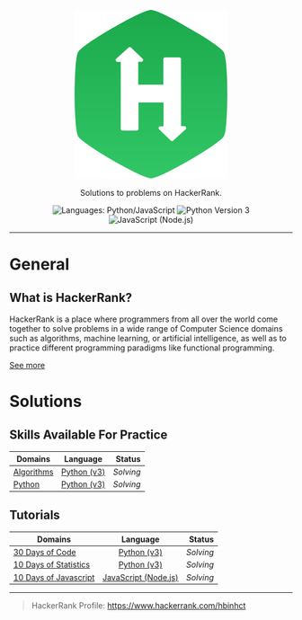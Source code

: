 <p align="center">
    <a href="https://www.hackerrank.com/" style="max-height: 100px">
        <img src="./hackerrank-brand.svg" alt="HackerRank">
    </a>
</p>
<p align="center">
    Solutions to problems on HackerRank.
</p>
<p align="center">
    <img alt="Languages: Python/JavaScript" src="https://img.shields.io/badge/Languages-Python/JavaScript-informational?style=flat-square">
    <img alt="Python Version 3" src="https://img.shields.io/badge/Python-3-informational?logo=Python&logoColor=ffd343&style=flat-square"/>
	<img alt="JavaScript (Node.js)" src="https://img.shields.io/badge/JavaScript-Node.js-success?logo=Node.js&logoColor=white&style=flat-square">
</p>

___
# General

## What is HackerRank?

HackerRank is a place where programmers from all over the world come together to solve problems in a wide range of 
Computer Science domains such as algorithms, machine learning, or artificial intelligence, as well as to practice 
different programming paradigms like functional programming.

[See more](https://www.hackerrank.com/faq)

# Solutions

## Skills Available For Practice

| Domains                              | Language                               | Status    |
| ------------------------------------ |:--------------------------------------:| ---------:|
| [Algorithms](./Algorithms/README.md) | [Python (v3)](https://www.python.org) | _Solving_ |
| [Python](./Python/README.md)         | [Python (v3)](https://www.python.org) | _Solving_ |

## Tutorials

| Domains                                                          | Language                                   | Status    |
| ---------------------------------------------------------------- |:------------------------------------------:| ---------:|
| [30 Days of Code](./30%20Days%20of%20Code/README.md)             | [Python (v3)](https://www.python.org)      | _Solving_ |
| [10 Days of Statistics](./10%20Days%20of%20Statistics/README.md) | [Python (v3)](https://www.python.org)      | _Solving_ |
| [10 Days of Javascript](./10%20Days%20of%20Javascript/README.md) | [JavaScript (Node.js)](https://nodejs.org) | _Solving_ |

---

> HackerRank Profile: https://www.hackerrank.com/hbinhct
